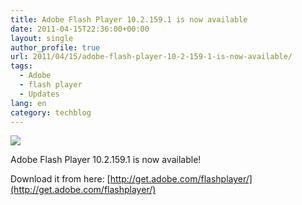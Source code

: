 ```yaml
---
title: Adobe Flash Player 10.2.159.1 is now available
date: 2011-04-15T22:36:00+00:00
layout: single
author_profile: true
url: 2011/04/15/adobe-flash-player-10-2-159-1-is-now-available/
tags:
  - Adobe
  - flash player
  - Updates
lang: en
category: techblog
---
```

[![](http://4.bp.blogspot.com/-O6aJQZx-Yec/TajBKARKHbI/AAAAAAAAD2c/krzndajRM9Q/s1600/logo-flashplayer.jpg)](http://4.bp.blogspot.com/-O6aJQZx-Yec/TajBKARKHbI/AAAAAAAAD2c/krzndajRM9Q/s1600/logo-flashplayer.jpg)

Adobe Flash Player 10.2.159.1 is now available!

Download it from here: [http://get.adobe.com/flashplayer/](http://get.adobe.com/flashplayer/)